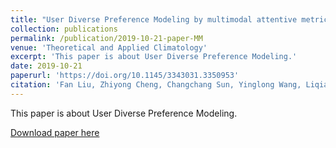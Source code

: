 ```yaml
---
title: "User Diverse Preference Modeling by multimodal attentive metric learning"
collection: publications
permalink: /publication/2019-10-21-paper-MM
venue: 'Theoretical and Applied Climatology'
excerpt: 'This paper is about User Diverse Preference Modeling.'
date: 2019-10-21
paperurl: 'https://doi.org/10.1145/3343031.3350953'
citation: 'Fan Liu, Zhiyong Cheng, Changchang Sun, Yinglong Wang, Liqiang Nie & Mohan Kankanhalli. (2019). "User Diverse Preference Modeling by multimodal attentive metric learning." <i>ACM Multimedia</i>. [CCF A]'
---
```

This paper is about User Diverse Preference Modeling.

[Download paper here](https://dl.acm.org/doi/10.1145/3343031.3350953)
